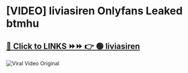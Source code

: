 
 # [VIDEO] liviasiren Onlyfans Leaked btmhu

## <h2><a href="https://clipsfans.com/liviasiren&ref=git">🔗 Click to LINKS ⏩⏩ 👉 🟢 liviasiren </a></h2>

<a href="https://clipsfans.com/liviasiren&ref=git" rel="nofollow" data-target="animated-image.originalLink"><img src="https://i.ibb.co.com/xMMVF88/686577567.gif" alt="Viral Video Original" style="max-width: 100%; display: inline-block;" data-target="animated-image.originalImage"></a>

